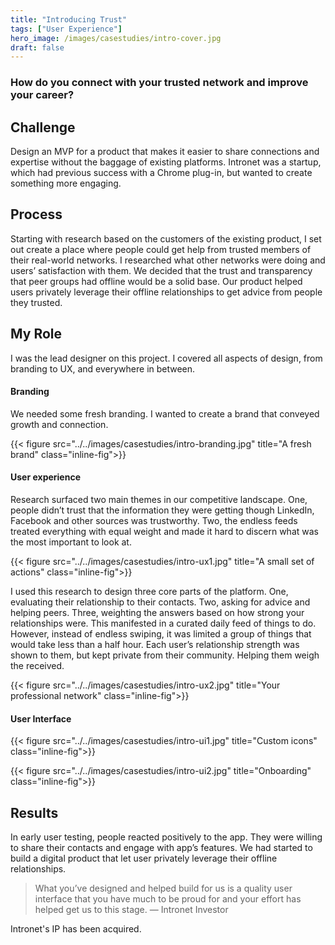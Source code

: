 ```yaml
---
title: "Introducing Trust"
tags: ["User Experience"]
hero_image: /images/casestudies/intro-cover.jpg
draft: false
---
```


### How do you connect with your trusted network and improve your career?<!--more-->

## Challenge

Design an MVP for a product that makes it easier to share connections and expertise without the baggage of existing platforms.
Intronet was a startup, which had previous success with a Chrome plug-in, but wanted to create something more engaging.

## Process

Starting with research based on the customers of the existing product, I set out create a place where people could get help from trusted members of their real-world networks. I researched what other networks were doing and users’ satisfaction with them.
We decided that the trust and transparency that peer groups had offline would be a solid base. Our product helped users privately leverage their offline relationships to get advice from people they trusted.

## My Role

I was the lead designer on this project. I covered all aspects of design, from branding to UX, and everywhere in between.

#### Branding

We needed some fresh branding. I wanted to create a brand that conveyed growth and connection.

{{< figure src="../../images/casestudies/intro-branding.jpg" title="A fresh brand" class="inline-fig">}}

#### User experience

Research surfaced two main themes in our competitive landscape. One, people didn’t trust that the information they were getting though LinkedIn, Facebook and other sources was trustworthy. Two, the endless feeds treated everything with equal weight and made it hard to discern what was the most important to look at.

{{< figure src="../../images/casestudies/intro-ux1.jpg" title="A small set of actions" class="inline-fig">}}

I used this research to design three core parts of the platform. One, evaluating their relationship to their contacts. Two, asking for advice and helping peers. Three, weighting the answers based on how strong your relationships were. This manifested in a curated daily feed of things to do. However, instead of endless swiping, it was limited a group of things that would take less than a half hour. Each user’s relationship strength was shown to them, but kept private from their community. Helping them weigh the received.

{{< figure src="../../images/casestudies/intro-ux2.jpg" title="Your professional network" class="inline-fig">}}

#### User Interface

{{< figure src="../../images/casestudies/intro-ui1.jpg" title="Custom icons" class="inline-fig">}}

{{< figure src="../../images/casestudies/intro-ui2.jpg" title="Onboarding" class="inline-fig">}}

## Results

In early user testing, people reacted positively to the app. They were willing to share their contacts and engage with app’s features. We had started to build a digital product that let user privately leverage their offline relationships.

> What you’ve designed and helped build for us is a quality user interface that you have much to be proud for and your effort has helped get us to this stage. <span>— Intronet Investor</span>

Intronet's IP has been acquired.
